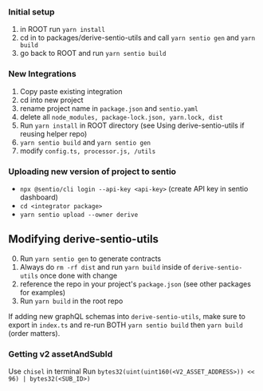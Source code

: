 ### Initial setup
1. in ROOT run `yarn install`
2. cd in to packages/derive-sentio-utils and call `yarn sentio gen` and `yarn build`
3. go back to ROOT and run `yarn sentio build`

### New Integrations
1. Copy paste existing integration
2. cd into new project
3. rename project name in `package.json` and `sentio.yaml`
4. delete all `node_modules, package-lock.json, yarn.lock, dist`
5. Run `yarn install` in ROOT directory (see Using derive-sentio-utils if reusing helper repo)
6. `yarn sentio build` and `yarn sentio gen`
7. modify `config.ts, processor.js, /utils`


### Uploading new version of project to sentio
- `npx @sentio/cli login --api-key <api-key>` (create API key in sentio dashboard)
- `cd <integrator package>`
- `yarn sentio upload --owner derive`

## Modifying derive-sentio-utils

0. Run `yarn sentio gen` to generate contracts
1. Always do `rm -rf dist` and run `yarn build` inside of `derive-sentio-utils` once done with change
2. reference the repo in your project's `package.json` (see other packages for examples)
3. Run `yarn build` in the root repo


If adding new graphQL schemas into `derive-sentio-utils`, make sure to export in `index.ts` and re-run BOTH `yarn sentio build` then `yarn build` (order matters).

### Getting v2 assetAndSubId
Use `chisel` in terminal
Run `bytes32(uint(uint160(<V2_ASSET_ADDRESS>)) << 96) | bytes32(<SUB_ID>)` 